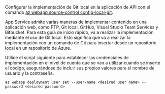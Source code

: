 Configurar la implementación de Git local en la aplicación de API con el comando [az webapp source-control config-local-git](/cli/azure/appservice/web/source-control#config-local-git).   

App Service admite varias maneras de implementar contenido en una aplicación web, como FTP, Git local, GitHub, Visual Studio Team Services y Bitbucket. Para esta guía de inicio rápido, va a realizar la implementación mediante el uso de Git local. Esto significa que va a realizar la implementación con un comando de Git para insertar desde un repositorio local en un repositorio de Azure.  

Utilice el script siguiente para establecer las credenciales de implementación en el nivel de cuenta que se van a utilizar cuando se inserte el código, asegurándose de incluir sus propios valores para el nombre de usuario y la contraseña.   

```azurecli-interactive
az webapp deployment user set --user-name <desired user name> --password <desired password>
```
